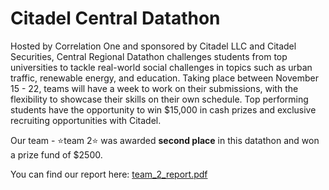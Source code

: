 # Citadel Central Datathon

Hosted by Correlation One and sponsored by Citadel LLC and Citadel Securities, Central Regional Datathon challenges students from top universities to tackle real-world social challenges in topics such as urban traffic, renewable energy, and education. Taking place between November 15 - 22, teams will have a week to work on their submissions, with the flexibility to showcase their skills on their own schedule. Top performing students have the opportunity to win $15,000 in cash prizes and exclusive recruiting opportunities with Citadel.

Our team - ⭐team 2⭐ was awarded **second place** in this datathon and won a prize fund of $2500.

You can find our report here: [team_2_report.pdf](https://github.com/ChlorisJ/Citadel-Central-Datathon/files/7585336/team_2_report.pdf)
